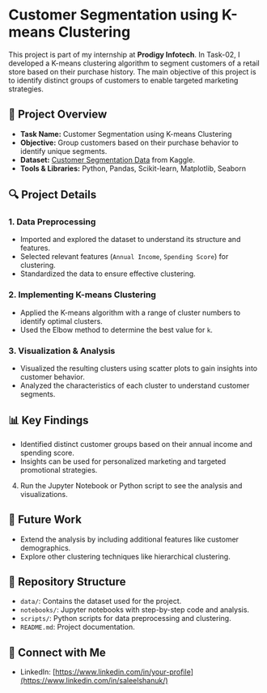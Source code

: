 

# Customer Segmentation using K-means Clustering

This project is part of my internship at **Prodigy Infotech**. In Task-02, I developed a K-means clustering algorithm to segment customers of a retail store based on their purchase history. The main objective of this project is to identify distinct groups of customers to enable targeted marketing strategies.

## 📂 Project Overview

- **Task Name:** Customer Segmentation using K-means Clustering
- **Objective:** Group customers based on their purchase behavior to identify unique segments.
- **Dataset:** [Customer Segmentation Data](https://www.kaggle.com/datasets/vjchoudhary7/customer-segmentation-tutorial-in-python) from Kaggle.
- **Tools & Libraries:** Python, Pandas, Scikit-learn, Matplotlib, Seaborn

## 🔍 Project Details

### 1. Data Preprocessing
- Imported and explored the dataset to understand its structure and features.
- Selected relevant features (`Annual Income`, `Spending Score`) for clustering.
- Standardized the data to ensure effective clustering.

### 2. Implementing K-means Clustering
- Applied the K-means algorithm with a range of cluster numbers to identify optimal clusters.
- Used the Elbow method to determine the best value for `k`.

### 3. Visualization & Analysis
- Visualized the resulting clusters using scatter plots to gain insights into customer behavior.
- Analyzed the characteristics of each cluster to understand customer segments.

## 📊 Key Findings
- Identified distinct customer groups based on their annual income and spending score.
- Insights can be used for personalized marketing and targeted promotional strategies.


4. Run the Jupyter Notebook or Python script to see the analysis and visualizations.

## 🔧 Future Work
- Extend the analysis by including additional features like customer demographics.
- Explore other clustering techniques like hierarchical clustering.

## 📂 Repository Structure

- `data/`: Contains the dataset used for the project.
- `notebooks/`: Jupyter notebooks with step-by-step code and analysis.
- `scripts/`: Python scripts for data preprocessing and clustering.
- `README.md`: Project documentation.

## 📢 Connect with Me
- LinkedIn: [https://www.linkedin.com/in/your-profile](https://www.linkedin.com/in/saleelshanuk/)


